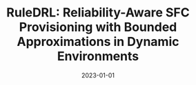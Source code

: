 ---
title: "RuleDRL: Reliability-Aware SFC Provisioning with Bounded Approximations in Dynamic Environments"
authors:
- Yue Zeng
- Zhihao Qu
- Song Guo
- Bin Tang
- Baoliu Ye
- Jing Li
- Jie Zhang


date: "2023-01-01"
# doi: "10.1109/TNSE.2022.3141728"

# Publication type.
# 1 = Conference paper; 2 = Journal article;
# 3 = Preprint Paper; 4 = Report; 5 = Book; 6 = Book section;
# 7 = Thesis; 8 = Patent
publication_types: ["2"]

# Publication name and optional abbreviated publication name.
publication: IEEE Transactions on Services Computing (TSC) (CCF-A)
# publication_short: "TCOM (CCF-B)"

# url_pdf: https://ieeexplore.ieee.org/abstract/document/9676470
# url_code: ''
# url_dataset: ''
# url_poster: ''
# url_project: ''
# url_slides: ''
# url_video: ''

---
